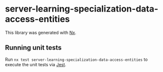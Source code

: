 # server-learning-specialization-data-access-entities

This library was generated with [Nx](https://nx.dev).

## Running unit tests

Run `nx test server-learning-specialization-data-access-entities` to execute the unit tests via [Jest](https://jestjs.io).
